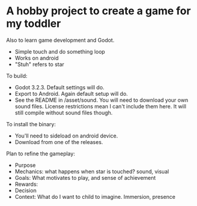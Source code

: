 # A hobby project to create a game for my toddler

Also to learn game development and Godot.

* Simple touch and do something loop
* Works on android
* "Stuh" refers to star

To build:

* Godot 3.2.3. Default settings will do.
* Export to Android. Again default setup will do.
* See the README in /asset/sound. You will need to download your own sound files. License restrictions mean I can't include them here. It will still compile without sound files though.

To install the binary:

* You'll need to sideload on android device.
* Download from one of the releases.

Plan to refine the gameplay:

* Purpose
* Mechanics: what happens when star is touched? sound, visual
* Goals: What motivates to play, and sense of achievement
* Rewards:
* Decision
* Context: What do I want to child to imagine. Immersion, presence